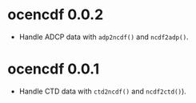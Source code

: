 # ocencdf 0.0.2

* Handle ADCP data with `adp2ncdf()` and `ncdf2adp()`.

# ocencdf 0.0.1

* Handle CTD data with `ctd2ncdf()` and `ncdf2ctd()`).

